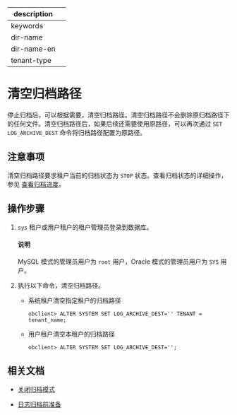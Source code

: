 |description||
|---|---|
|keywords||
|dir-name||
|dir-name-en||
|tenant-type||

# 清空归档路径

停止归档后，可以根据需要，清空归档路径。清空归档路径不会删除原归档路径下的任何文件。清空归档路径后，如果后续还需要使用原路径，可以再次通过 `SET LOG_ARCHIVE_DEST` 命令将归档路径配置为原路径。

## 注意事项

清空归档路径要求租户当前的归档状态为 `STOP` 状态。查看归档状态的详细操作，参见 [查看归档进度](600.view-log-archive-progress.md)。

## 操作步骤

1. `sys` 租户或用户租户的租户管理员登录到数据库。

   <main id="notice" type='explain'>
        <h4>说明</h4>
   <p>MySQL 模式的管理员用户为 <code>root</code> 用户，Oracle 模式的管理员用户为 <code>SYS</code> 用户。</p>
   </main>

2. 执行以下命令，清空归档路径。

   * 系统租户清空指定租户的归档路径

     ```shell
     obclient> ALTER SYSTEM SET LOG_ARCHIVE_DEST='' TENANT = tenant_name;
     ```

   * 用户租户清空本租户的归档路径
  
     ```shell
     obclient> ALTER SYSTEM SET LOG_ARCHIVE_DEST='';
     ```

## 相关文档

* [关闭归档模式](400.close-the-log-archive-mode.md)

* [日志归档前准备](200.preparation-before-log-archive.md)

